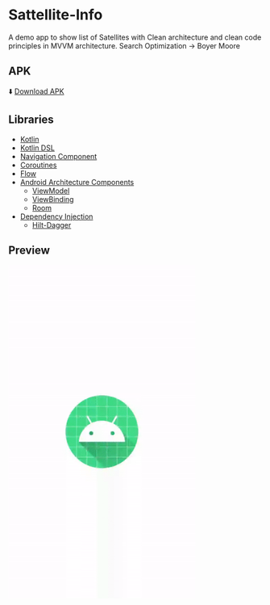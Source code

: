 # Sattellite-Info

A demo app to show list of Satellites with Clean architecture and clean code principles in  MVVM architecture.
Search Optimization -> Boyer Moore
 

##  APK

⬇️ [Download APK](https://github.com/aktasbedir/Sattellite-Info/releases/download/1.0.0/app-debug.apk)

##  Libraries

- [Kotlin](https://kotlinlang.org/) 
- [Kotlin DSL](https://www.jetbrains.com/help/teamcity/kotlin-dsl.html#How+Kotlin+DSL+Works)
- [Navigation Component](https://developer.android.com/guide/navigation/navigation-getting-started) 
- [Coroutines](https://kotlinlang.org/docs/reference/coroutines-overview.html) 
- [Flow](https://kotlin.github.io/kotlinx.coroutines/kotlinx-coroutines-core/kotlinx.coroutines.flow/-flow/)
- [Android Architecture Components](https://developer.android.com/topic/libraries/architecture) 
  - [ViewModel](https://developer.android.com/topic/libraries/architecture/viewmodel) 
  - [ViewBinding](https://developer.android.com/topic/libraries/view-binding) 
  - [Room](https://developer.android.com/topic/libraries/architecture/room) 
- [Dependency Injection](https://developer.android.com/training/dependency-injection) 
  - [Hilt-Dagger](https://dagger.dev/hilt/)
  
##  Preview
<img src="/documents/preview.gif" align="center" height="660"/>
